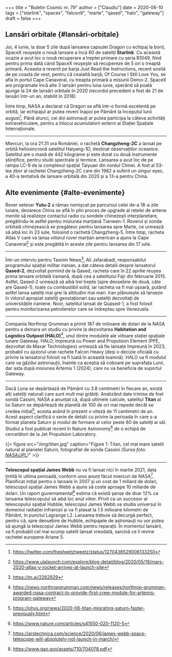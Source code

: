 +++
title = "Buletin Cosmic nr. 79"
author = ["Claudiu"]
date = 2020-06-10
tags = ["starlink", "spacex", "falcon9", "marte", "qased", "halo", "gateway"]
draft = false
+++

## Lansări orbitale {#lansări-orbitale}

Joi, 4 iunie, la doar 5 zile după lansarea capsulei Dragon cu echipaj la bord, SpaceX reușește o nouă lansare a încă 60 de sateliți **Starlink**. Cu această ocazie a avut loc o nouă recuperare a treptei primare cu seria B1049, fiind pentru prima dată când SpaceX reușește să recupereze de 5 ori o treaptă primară. Aceasta a revenit pe barja Just Read the Instructions, recent sosită de pe coasta de vest, pentru că cealaltă barjă, Of Course I Still Love You, se afla în portul Cape Canaveral, cu treapta primară a misiunii Demo-2. SpaceX are programate încă alte 3 lansări pentru luna iunie, sperând să poată ajunge la 24 de lansări orbitale în 2020 (recordul precedent a fost de 21 de lansări într-un an, stabilit în 2018).

Între timp, NASA a declarat că Dragon se află într-o formă excelentă pe orbită, iar echipajul ar putea reveni înapoi pe Pământ la începutul lunii august[^fn:1]. Până atunci, cei doi astronauți ar putea participa la câteva activități extravehiculare, pentru a înlocui acumulatorii externi ai Stației Spațiale Internaționale.

---

Miercuri, la ora 21:31 ora României, o rachetă **Changzheng-2C** a lansat pe orbită heliosincronă satelitul Haiyang-1D, destinat observațiilor oceanice. Satelitul are o masă de 442 kilograme și este dotat cu două instrumente științifice, pentru studii spectrale și termice. Lansarea a avut loc de pe rampa LC-9 de la complexul spațial Taiyuan din nordul Chinei. A fost al 53-lea zbor al rachetei Changzheng-2C care din 1982 a suferit un singur eșec, a 40-a tentativă de lansare orbitală din 2020 și a 13-a pentru China.


## Alte evenimente {#alte-evenimente}

Rover selenar **Yutu-2** a rămas nemișcat pe parcursul celei de-a 18-a zile lunare, deoarece China se află în plin proces de upgrade al rețelei de antene menite să realizeze contactul radio cu sondele chinezești interplanetare, pregătindu-le astfel pentru misiunea marțiană Tianwen-1. Roverul și sonda orbitală chinezească se pregătesc pentru lansarea spre Marte, ce urmează să aibă loc în 23 iulie, folosind o rachetă Changzheng-5. Între timp, racheta Atlas V care va lansa viitorul rover marțian american a ajuns la Cape Canaveral[^fn:2] și este pregătită în aceste zile pentru lansarea din 17 iulie.

---

Într-un interviu pentru Tasnim News[^fn:3], Ali Jafarabadi, responsabilul programului spațial militar iranian, a dat câteva detalii despre lansatorul **Qased-2**, dezvoltat pornind de la Qased, racheta care în 22 aprilie reușea prima lansare orbitală iraniană, după cea a satelitului Fajr din februarie 2015. Astfel, Qased-2 urmează să aibă trei trepte (spre deosebire de două, câte are Qased-1), toate cu combustibil solid, iar racheta va fi mai ușoară, putând astfel lansa sateliți mai grei la altitudini mai mari. Iran plănuiește să lanseze în viitorul apropiat sateliți geostaționari sau sateliți dezvoltați de universitățile iraniene. Noor, satelitul lansat de Quased-1, a fost folosit pentru monitorizarea petrolierelor care se îndreptau spre Venezuela.

---

Compania Northrop Grumman a primit 187 de milioane de dolari de la NASA pentru a demara un studiu cu privire la dezvoltarea **Habitation and Logistics Outpost (HALO)**[^fn:4], unul dintre modulele ale viitoare stației spațiale lunare Gateway. HALO, împreună cu Power and Propulsion Element (PPE, dezvoltat de Maxar Technologies) urmează să fie lansate împreună în 2023, probabil cu ajutorul unei rachete Falcon Heavy (deși o decizie oficială cu privire la lansatorul folosit va fi luată în această toamnă). HALO va fi modulul care va găzdui astronauții, înainte ca aceștia să coboare pe suprafața Lunii, dar asta după misiunea Artemis 1 (2024), care nu va beneficia de suportul Gateway.

---

Dacă Luna se depărtează de Pământ cu 3.8 centimetri în fiecare an, există alți sateliți naturali care sunt mult mai grăbiți. Analizând date trimise de fost sondă Cassini, NASA a anunțat că, după ultimele calcule, satelitul **Titan** al lui Saturn se depărtează de planetă de 100 de ori mai repede decât se credea inițial[^fn:5], acesta având în prezent o viteză de 11 centimetri de an. Acest aspect clarifică o serie de detalii cu privire la perioada în care s-a format planeta Saturn și modul de formare al celor peste 80 de sateliți ai săi. Studiul a fost publicat recent în Nature Astronomy[^fn:6] de o echipă de cercetători de la Jet Propulsion Laboratory.

{{< figure src="/img/titan.jpg" caption="Figure 1: Titan, cel mai mare satelit natural al planetei Saturn, fotografiat de sonda Cassini _(Sursa foto: [NASA/JPL](https://www.jpl.nasa.gov/spaceimages/details.php?id=PIA14922))_" >}}

---

**Telescopul spațial James Webb** nu va fi lansat nici în martie 2021, data țintită în ultima perioadă, conform unui anunț făcut miercuri de NASA[^fn:7]. Planificat inițial pentru o lansare în 2007 și un cost de 1 miliard de dolari, telescopul spațial James Webb a ajuns să coste aproape 10 miliarde de dolari. Un raport guvernamental[^fn:8] estima că există șanse de doar 12% ca lansarea telescopului să aibă loc anul viitor. Privit ca un succesor al telescopului spațial Hubble, telescopul James Webb va studia universul în domeniul radiației infraroșii și va fi plasat la 1.5 milioane kilometri de Pământ, în punctul Lagrange L2. Lansarea trebuie să decurgă perfect, pentru că, spre deosebire de Hubble, echipajele de astronauți nu vor putea să ajungă la telescopul James Webb pentru reparații. În momentul lansării, va fi probabil cel mai scump satelit lansat vreodată, sarcină ce îi revine rachetei europene Ariane 5.

[^fn:1]: <https://twitter.com/thesheetztweetz/status/1270436529006133250>
[^fn:2]: <https://www.ulalaunch.com/explore/blog-detail/blog/2020/05/19/mars-2020-atlas-v-rocket-arrives-at-launch-site>
[^fn:3]: <https://tn.ai/2262929>
[^fn:4]: <https://news.northropgrumman.com/news/releases/northrop-grumman-awarded-nasa-contract-to-provide-first-crew-module-for-artemis-program-gateway>
[^fn:5]: <https://phys.org/news/2020-06-titan-migrating-saturn-faster-previously.html>
[^fn:6]: <https://www.nature.com/articles/s41550-020-1120-5>
[^fn:7]: <https://arstechnica.com/science/2020/06/james-webb-space-telescope-will-absolutely-not-launch-in-march/>
[^fn:8]: <https://www.gao.gov/assets/710/704078.pdf>